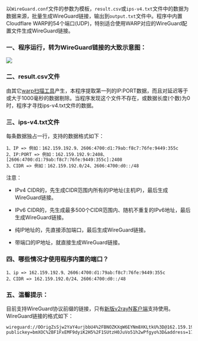 

以`WireGuard.conf`文件的参数为模板，`result.csv`或`ips-v4.txt`文件中的数据为数据来源，批量生成WireGuard链接，输出到`output.txt`文件中。程序中内置Cloudflare WARP的54个端口(UDP)，特别适合使用WARP对应的WireGuard配置文件生成WireGuard链接。

### 一、程序运行，转为WireGuard链接的大致示意图：

<img src="images\图1.png" />

### 二、result.csv文件

由其它[warp扫描工具](https://github.com/MiSaturo/CFWarp-Windows)产生，本程序提取第一列的IP:PORT数据，而且对延迟等于或大于1000毫秒的数据剔除。当程序发现这个文件不存在，或数据长度(个数)为0时，程序才寻找ips-v4.txt文件的数据。

### 三、ips-v4.txt文件

每条数据独占一行，支持的数据格式如下：

```
1、IP => 例如：162.159.192.9、2606:4700:d1:79ab:f8c7:76fe:9449:355c
2、IP:PORT => 例如：162.159.192.9:2408、[2606:4700:d1:79ab:f8c7:76fe:9449:355c]:2408
3、CIDR => 例如：162.159.192.0/24、2606:4700:d0::/48
```

注意：

- IPv4 CIDR的，先生成CIDR范围内所有的IP地址(主机IP)，最后生成WireGuard链接。
- IPv6 CIDR的，先生成最多500个CIDR范围内、随机不重复的IPv6地址，最后生成WireGuard链接。
- 纯IP地址的，先直接添加端口，最后生成WireGuard链接。

- 带端口的IP地址，就直接生成WireGuard链接。

### 四、哪些情况才使用程序内置的端口？

```
1、ip => 162.159.192.9、2606:4700:d1:79ab:f8c7:76fe:9449:355c
2、CIDR => 162.159.192.0/24、2606:4700:d0::/48
```

### 五、温馨提示：

目前支持WireGuard协议前缀的链接，只有[新版v2rayN客户端](https://github.com/2dust/v2rayN/releases)支持使用。WireGuard链接的格式如下：

```
wireguard://OOrigZsSjw2YaY4urjbbU4%2FBNOZKXqW6EYNm8XKLtkU%3D@162.159.192.127:7152/?publickey=bmXOC%2BF1FxEMF9dyiK2H5%2F1SUtzH0JuVo51h2wPfgyo%3D&address=172.16.0.2%2F32%2C2606%3A4700%3A110%3A82ce%3Abdeb%3Ae72d%3A572a%3Ae280%2F128&mtu=1280#162.159.192.127%3A7152
```